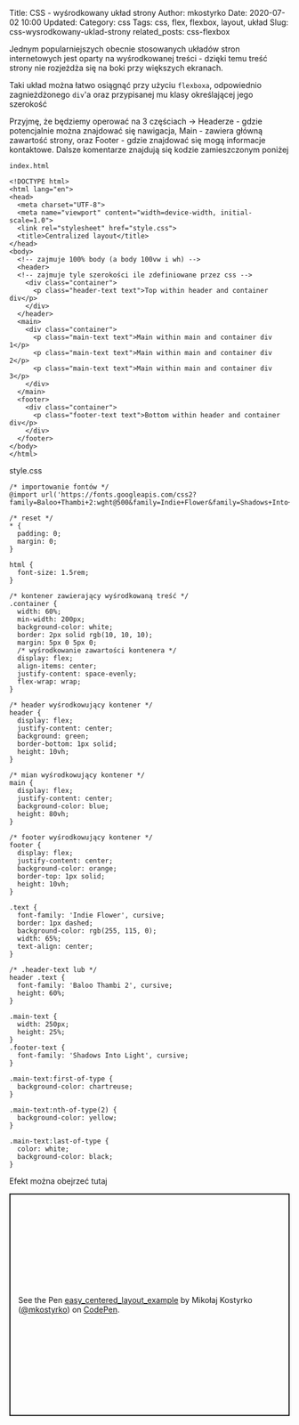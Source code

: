 Title: CSS - wyśrodkowany układ strony
Author: mkostyrko
Date: 2020-07-02 10:00
Updated:
Category: css
Tags: css, flex, flexbox, layout, układ
Slug: css-wysrodkowany-uklad-strony
related_posts: css-flexbox

Jednym popularniejszych obecnie stosowanych układów stron internetowych jest oparty na wyśrodkowanej treści - dzięki temu treść strony nie rozjeżdża się na boki przy większych ekranach.

Taki układ można łatwo osiągnąć przy użyciu `flexboxa`, odpowiednio zagnieżdżonego `div`'a oraz przypisanej mu klasy określającej jego szerokość

Przyjmę, że będziemy operować na 3 częściach -> Headerze - gdzie potencjalnie można znajdować się nawigacja, Main - zawiera główną zawartość strony, oraz Footer - gdzie znajdować się mogą informacje kontaktowe. Dalsze komentarze znajdują się kodzie zamieszczonym poniżej

`index.html`

    <!DOCTYPE html>
    <html lang="en">
    <head>
      <meta charset="UTF-8">
      <meta name="viewport" content="width=device-width, initial-scale=1.0">
      <link rel="stylesheet" href="style.css">
      <title>Centralized layout</title>
    </head>
    <body>
      <!-- zajmuje 100% body (a body 100vw i wh) -->
      <header>
      <!-- zajmuje tyle szerokości ile zdefiniowane przez css -->
        <div class="container"> 
          <p class="header-text text">Top within header and container div</p>
        </div>
      </header>
      <main>
        <div class="container">
          <p class="main-text text">Main within main and container div 1</p>
          <p class="main-text text">Main within main and container div 2</p>
          <p class="main-text text">Main within main and container div 3</p>
        </div>
      </main>
      <footer>
        <div class="container">
          <p class="footer-text text">Bottom within header and container div</p>
        </div>
      </footer>
    </body>
    </html>

style.css

    /* importowanie fontów */
    @import url('https://fonts.googleapis.com/css2?family=Baloo+Thambi+2:wght@500&family=Indie+Flower&family=Shadows+Into+Light&display=swap');

    /* reset */
    * {
      padding: 0;
      margin: 0;
    }

    html {
      font-size: 1.5rem;
    }

    /* kontener zawierający wyśrodkowaną treść */
    .container {
      width: 60%;
      min-width: 200px;
      background-color: white;
      border: 2px solid rgb(10, 10, 10);
      margin: 5px 0 5px 0;
      /* wyśrodkowanie zawartości kontenera */
      display: flex;
      align-items: center;
      justify-content: space-evenly;
      flex-wrap: wrap;
    }

    /* header wyśrodkowujący kontener */
    header {
      display: flex;
      justify-content: center;
      background: green;
      border-bottom: 1px solid;
      height: 10vh;
    }

    /* mian wyśrodkowujący kontener */
    main {
      display: flex;
      justify-content: center;
      background-color: blue;
      height: 80vh;
    }

    /* footer wyśrodkowujący kontener */
    footer {
      display: flex;
      justify-content: center;
      background-color: orange;
      border-top: 1px solid;
      height: 10vh;
    }

    .text {
      font-family: 'Indie Flower', cursive;
      border: 1px dashed;
      background-color: rgb(255, 115, 0);
      width: 65%;
      text-align: center;
    }

    /* .header-text lub */
    header .text {
      font-family: 'Baloo Thambi 2', cursive;
      height: 60%;
    }

    .main-text {
      width: 250px;
      height: 25%;
    }
    .footer-text {
      font-family: 'Shadows Into Light', cursive;
    }

    .main-text:first-of-type {
      background-color: chartreuse;
    }

    .main-text:nth-of-type(2) {
      background-color: yellow;
    }

    .main-text:last-of-type {
      color: white;
      background-color: black;
    }

Efekt można obejrzeć tutaj

<p class="codepen" data-height="400" data-theme-id="light" data-default-tab="css,result" data-user="mkostyrko" data-slug-hash="xxwKKdx" style="height: 400px; box-sizing: border-box; display: flex; align-items: center; justify-content: center; border: 2px solid; margin: 1em 0; padding: 1em;" data-pen-title="easy_centered_layout_example">
  <span>See the Pen <a href="https://codepen.io/mkostyrko/pen/xxwKKdx">
  easy_centered_layout_example</a> by Mikołaj Kostyrko (<a href="https://codepen.io/mkostyrko">@mkostyrko</a>)
  on <a href="https://codepen.io">CodePen</a>.</span>
</p>
<script async src="https://static.codepen.io/assets/embed/ei.js"></script>